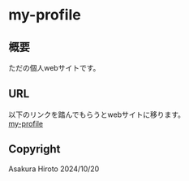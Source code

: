 # my-profile
## 概要
ただの個人webサイトです。
## URL
以下のリンクを踏んでもらうとwebサイトに移ります。\
[my-profile](https://www.cc.kyoto-su.ac.jp/~g2253037/my-profile/index.html)

## Copyright
Asakura Hiroto 2024/10/20
